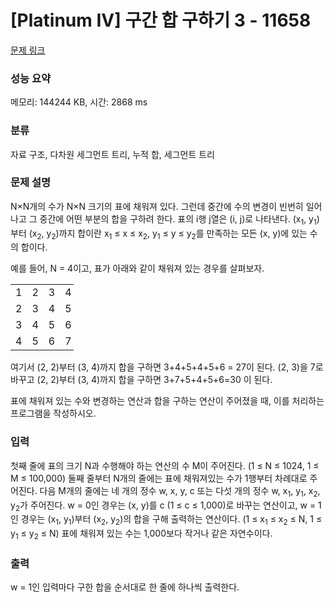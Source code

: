 # [Platinum IV] 구간 합 구하기 3 - 11658 

[문제 링크](https://www.acmicpc.net/problem/11658) 

### 성능 요약

메모리: 144244 KB, 시간: 2868 ms

### 분류

자료 구조, 다차원 세그먼트 트리, 누적 합, 세그먼트 트리

### 문제 설명

<p>N×N개의 수가 N×N 크기의 표에 채워져 있다. 그런데 중간에 수의 변경이 빈번히 일어나고 그 중간에 어떤 부분의 합을 구하려 한다. 표의 i행 j열은 (i, j)로 나타낸다. (x<sub>1</sub>, y<sub>1</sub>)부터 (x<sub>2</sub>, y<sub>2</sub>)까지 합이란 x<sub>1</sub> ≤ x ≤ x<sub>2</sub>, y<sub>1</sub> ≤ y ≤ y<sub>2</sub>를 만족하는 모든 (x, y)에 있는 수의 합이다.</p>

<p>예를 들어, N = 4이고, 표가 아래와 같이 채워져 있는 경우를 살펴보자.</p>

<table class="table table-bordered" style="width:20%">
	<tbody>
		<tr>
			<td style="text-align:center">1</td>
			<td style="text-align:center">2</td>
			<td style="text-align:center">3</td>
			<td style="text-align:center">4</td>
		</tr>
		<tr>
			<td style="text-align:center">2</td>
			<td style="text-align:center">3</td>
			<td style="text-align:center">4</td>
			<td style="text-align:center">5</td>
		</tr>
		<tr>
			<td style="text-align:center">3</td>
			<td style="text-align:center">4</td>
			<td style="text-align:center">5</td>
			<td style="text-align:center">6</td>
		</tr>
		<tr>
			<td style="text-align:center">4</td>
			<td style="text-align:center">5</td>
			<td style="text-align:center">6</td>
			<td style="text-align:center">7</td>
		</tr>
	</tbody>
</table>

<p>여기서 (2, 2)부터 (3, 4)까지 합을 구하면 3+4+5+4+5+6 = 27이 된다. (2, 3)을 7로 바꾸고 (2, 2)부터 (3, 4)까지 합을 구하면 3+7+5+4+5+6=30 이 된다.</p>

<p>표에 채워져 있는 수와 변경하는 연산과 합을 구하는 연산이 주어졌을 때, 이를 처리하는 프로그램을 작성하시오.</p>

### 입력 

 <p>첫째 줄에 표의 크기 N과 수행해야 하는 연산의 수 M이 주어진다. (1 ≤ N ≤ 1024, 1 ≤ M ≤ 100,000) 둘째 줄부터 N개의 줄에는 표에 채워져있는 수가 1행부터 차례대로 주어진다. 다음 M개의 줄에는 네 개의 정수 w, x, y, c 또는 다섯 개의 정수 w, x<sub>1</sub>, y<sub>1</sub>, x<sub>2</sub>, y<sub>2</sub>가 주어진다. w = 0인 경우는 (x, y)를 c (1 ≤ c ≤ 1,000)로 바꾸는 연산이고, w = 1인 경우는 (x<sub>1</sub>, y<sub>1</sub>)부터 (x<sub>2</sub>, y<sub>2</sub>)의 합을 구해 출력하는 연산이다. (1 ≤ x<sub>1</sub> ≤ x<sub>2</sub> ≤ N, 1 ≤ y<sub>1</sub> ≤ y<sub>2</sub> ≤ N) 표에 채워져 있는 수는 1,000보다 작거나 같은 자연수이다.</p>

### 출력 

 <p>w = 1인 입력마다 구한 합을 순서대로 한 줄에 하나씩 출력한다.</p>

